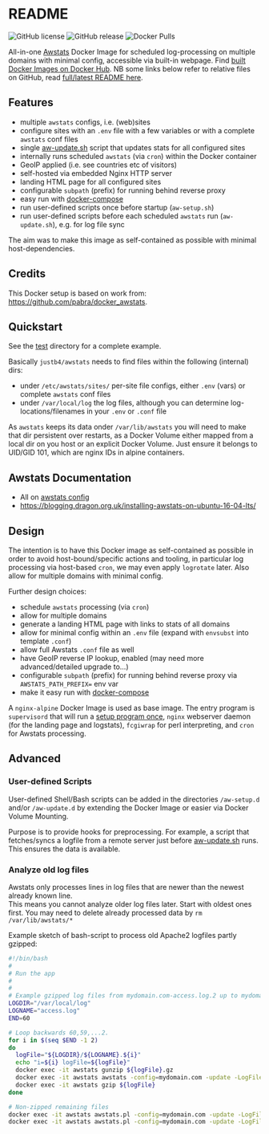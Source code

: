 # README


![GitHub license](https://img.shields.io/github/license/justb4/docker-awstats)
![GitHub release](https://img.shields.io/github/release/justb4/docker-awstats.svg)
![Docker Pulls](https://img.shields.io/docker/pulls/justb4/awstats.svg)

All-in-one [Awstats](http://www.awstats.org) Docker Image for scheduled log-processing on multiple domains with minimal config, accessible 
via built-in webpage. Find [built Docker Images on Docker Hub](https://hub.docker.com/repository/docker/justb4/awstats).
NB some links below refer to relative files on GitHub, read [full/latest README here](https://github.com/justb4/docker-awstats).

## Features

* multiple `awstats` configs, i.e. (web)sites
* configure sites with an `.env` file with a few variables or with a complete `awstats` conf files
* single [aw-update.sh](scripts/aw-update.sh) script that updates stats for all configured sites
* internally runs scheduled `awstats` (via `cron`) within the Docker container
* GeoIP applied (i.e. see countries etc of visitors)
* self-hosted via embedded Nginx HTTP server 
* landing HTML page for all configured sites
* configurable `subpath` (prefix) for running behind reverse proxy
* easy run with [docker-compose](test/docker-compose.yml)
* run user-defined scripts once before startup (`aw-setup.sh`) 
* run user-defined scripts before each scheduled `awstats` run (`aw-update.sh`), e.g. for log file sync

The aim was to make this image as self-contained as possible with minimal host-dependencies.

## Credits

This Docker setup is based on work from:
https://github.com/pabra/docker_awstats.

## Quickstart

See the [test](test) directory for a complete example.

Basically `justb4/awstats` needs to find files within the following (internal) dirs:

* under `/etc/awstats/sites/` per-site file configs, either `.env` (vars) or complete `awstats` conf files
* under `/var/local/log` the log files, although you can determine log-locations/filenames in your `.env` or `.conf` file

As `awstats` keeps its data onder `/var/lib/awstats` you will need to make that dir persistent over restarts,
as a Docker Volume either mapped from a local dir on you host or an explicit Docker Volume. Just ensure it
belongs to UID/GID 101, which are nginx IDs in alpine containers.

## Awstats Documentation

* All on [awstats config](http://www.awstats.org/docs/awstats_config.html)
* https://blogging.dragon.org.uk/installing-awstats-on-ubuntu-16-04-lts/

## Design

The intention is to have this Docker image as self-contained as possible in order to
avoid host-bound/specific actions and tooling, in particular log processing via 
host-based `cron`, we may even apply `logrotate` later. Also allow for multiple domains with minimal config.

Further design choices:

* schedule `awstats` processing (via `cron`)
* allow for multiple domains
* generate a landing HTML page with links to stats of all domains
* allow for minimal config within an `.env` file (expand with `envsubst` into template `.conf`)
* allow full Awstats `.conf` file as well
* have GeoIP reverse IP lookup, enabled (may need more advanced/detailed upgrade to...)
* configurable `subpath` (prefix) for running behind reverse proxy via `AWSTATS_PATH_PREFIX=` env var
* make it easy run with [docker-compose](test/docker-compose.yml)
 
A `nginx-alpine` Docker Image is used as base image. 
The entry program is `supervisord` that will run a [setup program once](scripts/aw-setup.sh), `nginx` webserver daemon
(for the landing page and logstats), `fcgiwrap` for perl interpreting, and `cron` for Awstats processing.
 
## Advanced

### User-defined Scripts

User-defined Shell/Bash scripts can be added in the directories `/aw-setup.d` and/or `/aw-update.d` by extending
the Docker Image or easier via Docker Volume Mounting.

Purpose is to provide hooks for preprocessing. For example, a script that fetches/syncs a logfile from a remote
server just before [aw-update.sh](scripts/aw-update.sh) runs. This ensures the data is available.

### Analyze old log files

Awstats only processes lines in log files that are newer than the newest already
known line.  
This means you cannot analyze older log files later. Start with oldest ones first.
You may need to delete already processed data by `rm /var/lib/awstats/*`

Example sketch of bash-script to process old Apache2 logfiles partly gzipped:

```bash
#!/bin/bash
#
# Run the app
# 
#
# Example gzipped log files from mydomain.com-access.log.2 up to mydomain.com-access.log.60
LOGDIR="/var/local/log"
LOGNAME="access.log"
END=60

# Loop backwards 60,59,...2.
for i in $(seq $END -1 2)
do
  logFile="${LOGDIR}/${LOGNAME}.${i}"
  echo "i=${i} logFile=${logFile}"
  docker exec -it awstats gunzip ${logFile}.gz
  docker exec -it awstats awstats -config=mydomain.com -update -LogFile="${logFile}"
  docker exec -it awstats gzip ${logFile}
done

# Non-zipped remaining files
docker exec -it awstats awstats.pl -config=mydomain.com -update -LogFile="${LOGDIR}/${LOGNAME}.1"
docker exec -it awstats awstats.pl -config=mydomain.com -update -LogFile="${LOGDIR}/${LOGNAME}"


```
